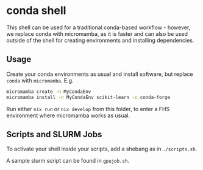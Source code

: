 # **conda shell**
This shell can be used for a traditional conda-based workflow - however, we replace conda with micromamba, as it is faster and can also be used outside of the shell for creating environments and installing dependencies.
## Usage
Create your conda environments as usual and install software, but replace `conda` with `micromamba`. E.g.
```bash
micromamba create -n MyCondaEnv
micromamba install -n MyCondaEnv scikit-learn -c conda-forge
```
Run either `nix run` or `nix develop` from this folder, to enter a FHS environment where micromamba works as usual.


## Scripts and SLURM Jobs
To activate your shell inside your scripts, add a shebang as in `./scripts.sh`.

A sample slurm script can be found in `gpujob.sh`.

